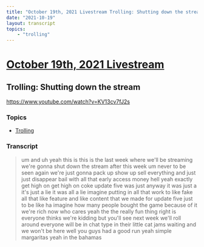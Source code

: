 ```yaml
---
title: "October 19th, 2021 Livestream Trolling: Shutting down the stream"
date: "2021-10-19"
layout: transcript
topics:
    - "trolling"
---
```

# [October 19th, 2021 Livestream](../2021-10-19.md)
## Trolling: Shutting down the stream
https://www.youtube.com/watch?v=KV13cv7fJ2s

### Topics
* [Trolling](../topics/trolling.md)

### Transcript

> um and uh yeah this is this is the last week where we'll be streaming we're gonna shut down the stream after this week um never to be seen again we're just gonna pack up show up sell everything and just just disappear bail with all that early access money hell yeah exactly get high on get high on coke update five was just anyway it was just a it's just a lie it was all a lie imagine putting in all that work to like fake all that like feature and like content that we made for update five just to be like ha imagine how many people bought the game because of it we're rich now who cares yeah the the really fun thing right is everyone thinks we're kidding but you'll see next week we'll roll around everyone will be in chat type in their little cat jams waiting and we won't be here well you guys had a good run yeah simple margaritas yeah in the bahamas

